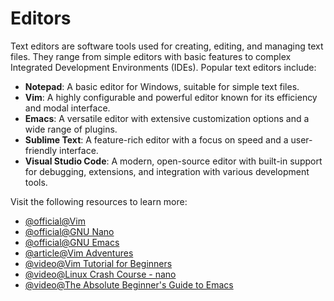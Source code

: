 # Editors

Text editors are software tools used for creating, editing, and managing text files. They range from simple editors with basic features to complex Integrated Development Environments (IDEs). Popular text editors include:

- **Notepad**: A basic editor for Windows, suitable for simple text files.
- **Vim**: A highly configurable and powerful editor known for its efficiency and modal interface.
- **Emacs**: A versatile editor with extensive customization options and a wide range of plugins.
- **Sublime Text**: A feature-rich editor with a focus on speed and a user-friendly interface.
- **Visual Studio Code**: A modern, open-source editor with built-in support for debugging, extensions, and integration with various development tools.

Visit the following resources to learn more:

- [@official@Vim](https://www.vim.org)
- [@official@GNU Nano](https://www.nano-editor.org/)
- [@official@GNU Emacs](https://www.gnu.org/software/emacs/)
- [@article@Vim Adventures](https://vim-adventures.com/)
- [@video@Vim Tutorial for Beginners](https://www.youtube.com/watch?v=RZ4p-saaQkc)
- [@video@Linux Crash Course - nano](https://www.youtube.com/watch?v=DLeATFgGM-A)
- [@video@The Absolute Beginner's Guide to Emacs](https://www.youtube.com/watch?v=48JlgiBpw_I)
